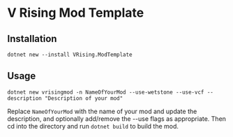 # V Rising Mod Template

## Installation
`dotnet new --install VRising.ModTemplate`

## Usage
`dotnet new vrisingmod -n NameOfYourMod --use-wetstone --use-vcf --description "Description of your mod"`

Replace `NameOfYourMod` with the name of your mod and update the description, and optionally add/remove the --use flags as appropriate. Then cd into the directory and run `dotnet build` to build the mod.